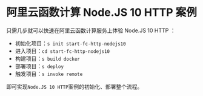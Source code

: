 # 阿里云函数计算 Node.JS 10 HTTP 案例

只需几步就可以快速在阿里云函数计算服务上体验 Node.JS 10 HTTP ：

- 初始化项目：`s init start-fc-http-nodejs10`
- 进入项目：`cd start-fc-http-nodejs10`
- 构建项目：`s build docker`
- 部署项目：`s deploy`
- 触发项目：`s invoke remote`

即可实现`Node.JS 10 HTTP`案例的初始化、部署整个流程。